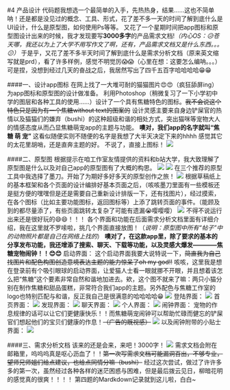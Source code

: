 #4 产品设计
代码题我想选一个最简单的入手，先热热身，结果......这也不简单呐！还是都是没见过的概念、工具、形式，花了差不多一天的时间了解到底什么是UI设计，什么是原型图，如何使用Ps等等。
又花了一个星期时间把app图标和原型图设计出来的时候，我才发现要写**3000多字**的产品需求文档!*（内心OS：:disappointed_relieved:苍天哪，我还以为上了大学不用写作文了啊，还有，产品需求文档又是什么东西。。。:confused:）*
于是乎，又花了差不多半天时间了解到底什么是需求分析文档（原来英文缩写就是prd），看了许多样例，感觉不明觉厉:scream::scream:（心里在想：这要怎么编呐。。。）可是捏，没想到经过几天的奋战之后，我居然写出了四千五百字哈哈哈哈:grin::grin:

####一、设计app图标
在网上找了一大堆可耐的猫猫图片:heart_eyes::heart_eyes:（疯狂舔屏ing）为app图标和原型图的设计做准备。
利用Photoshop（稍微复习了一下小学初中学的图层和各种工具的使用......）设计了一个具有焦糖特色的图标。~~我不会说这个特色只是因为有一个焦糖without text的图案的~~
设计灵感主要来自身边铲屎官的热情以及猫猫们的嫌弃（bushi）的这种超级和谐的相处方式，突出猫咪等宠物大人的情感态度从而凸显焦糖萌宠app的主题与功能。
**噢对，我们app的名字就叫“焦 糖 萌 宠”** 这看似随便实则不随便的名字是我想了大半天决定下来的hhhh 感觉其它的太花里胡哨，还是直奔主题的好。
不说了，直接上图标！
![](https://s3.bmp.ovh/imgs/2022/10/11/22f01a1f20b05367.png)

####二、原型图
根据提示在咱工作室友情提供的资料和b站大学，我大致理解了原型图是什么以及对自己app的原型图有了大概的构思。
![](https://s3.bmp.ovh/imgs/2022/10/11/0c2862d2c3b96007.png)
![](https://s3.bmp.ovh/imgs/2022/10/11/fb099196f15f6bbe.png)
在三个推荐的原型工具中我选择了墨刀。开始了为期好多好多天的原型创作之旅！
![](https://s3.bmp.ovh/imgs/2022/10/11/8f017d3fe373b5b4.png)
根据草稿纸上的基本框架和各个页面的设计编排好基本页面之后，（咳咳墨刀里面有一些模板还是挺方便的嘿嘿但是还是需要自己重新设计排版一下，还有找图片），经过摸索，在各个图标（比如主要功能图标，返回图标等）上添了跳转页面的事件。（能顾及到的都尽量添了，有些页面跳转太复杂了可能有遗漏:sob:嘤嘤嘤）
![](https://s3.bmp.ovh/imgs/2022/10/12/f9c74733d385a640.png)
不得不说运行出来还是很好玩的:smile::smile:！！！
各个界面和功能在后面需求分析文档里面有详细介绍，我在这里就不罗嗦啦，挑几个界面直接放图！（*说明：原型图中所有“帖子”中的动物照片都是自己在网络上找的*）
**噢对了，在这款app里，除了要求的基本的分享发布功能，我还增添了搜索、聊天、下载等功能，以及灵感大爆发————焦糖宠物闹钟！！:blush::blush:**
启动界面：
这个启动界面我要大说特说一下，~~简直我为自己找图片和配色构图创造意境表达主题的能力惊呆了oh my god!!~~
咳咳，这里我是想在登录前有个吸引眼球的启动界面，让爱猫人士看一眼就挪不开眼，并且想着该怎么把“焦糖”这个要素非常自然和谐地加进去。欸，这个图不就来了嘛：两只小猫分别在制作焦糖和甜品蛋糕，非常符合我们app的主题。另外配色与焦糖工作室的logo也特别匹配与和谐，反正我自己是很满意的哈哈哈哈:grin:
![](https://s3.bmp.ovh/imgs/2022/10/11/24804ee8ea8a3ef5.png)
登陆界面：
![](https://s3.bmp.ovh/imgs/2022/10/11/7bd31ebac4c40613.png)
首页界面：
![](https://s3.bmp.ovh/imgs/2022/10/11/49cc048e60baa770.png)
发现界面：
![](https://s3.bmp.ovh/imgs/2022/10/11/6d3641da5991ffff.png)
聊天界面：
![](https://s3.bmp.ovh/imgs/2022/10/11/98da7aab72866cf7.png)
个人界面：
![](https://s3.bmp.ovh/imgs/2022/10/11/15e151c7e02da41f.png)
闹钟界面：
宠物的作息规律的话可以让它们更健康快乐！！而焦糖萌宠闹钟可以帮助忙碌而健忘的铲屎官们想起他们的宝贝们健康的作息！~~（广告的既视感）~~
![](https://s3.bmp.ovh/imgs/2022/10/11/1bad3d2897df2ea4.png)
以及闹钟附带的小贴士界面：
![](https://s3.bmp.ovh/imgs/2022/10/11/18464a7861f159b7.png)

####三、需求分析文档
该来的还是会来，来吧！3000字！
![](https://s3.bmp.ovh/imgs/2022/10/11/dd560b2503344aee.png)
需求文档会附在邮箱里，呜呜呜真是呕心沥血了！！~~第一次写需求文档可能漏洞百出，不够专业，望师兄师姐们给点建议，也给点同情分嘛（bushi）~~
经过这次尝试，做过了许许多多的第一次，虽然经过各种各样的迷茫困惑与困难，但是最后拨云见日，柳暗花明的感觉真的很爽！！！！
第四题的Mardkdown记录就到这儿啦，白白~